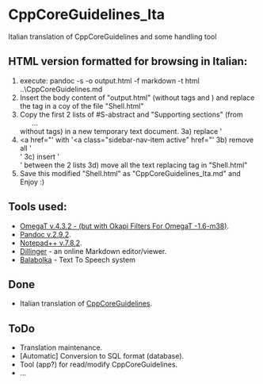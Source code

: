 # CppCoreGuidelines_Ita
Italian translation of CppCoreGuidelines and some handling tool


## HTML version formatted for browsing in Italian:

1) execute: pandoc -s -o output.html -f markdown -t html ..\\CppCoreGuidelines.md
2) Insert the body content of "output.html" (without tags <body> and </body>) and replace the tag <InsertOrgBodyHere/> in a coy of the file "Shell.html"
3) Copy the first 2 lists of #S-abstract and "Supporting sections" (from <ul>...</ul> without tags) in a new temporary text document.
	3a) replace '<li><a href="' with '<a class="sidebar-nav-item active" href="'
	3b) remove all '</li>'
	3c) insert '<br/>' between the 2 lists
	3d) move all the text replacing tag <InsertSideBarHere/> in "Shell.html"
4) Save this modified "Shell.html" as "CppCoreGuidelines_Ita.md" and Enjoy :)

## Tools used:

* [OmegaT v.4.3.2 - (but with Okapi Filters For OmegaT -1.6-m38)](https://omegat.org).
* [Pandoc v.2.9.2](https://pandoc.org).
* [Notepad++ v.7.8.2](https://notepad-plus-plus.org).
* [Dillinger](https://dillinger.io) - an online Markdown editor/viewer.
* [Balabolka](http://balabolka.site) - Text To Speech system

## Done

* Italian translation of [CppCoreGuidelines](https://github.com/isocpp/CppCoreGuidelines).

## ToDo

* Translation maintenance.
* [Automatic] Conversion to SQL format (database).
* Tool (app?) for read/modify CppCoreGuidelines.
* ...
